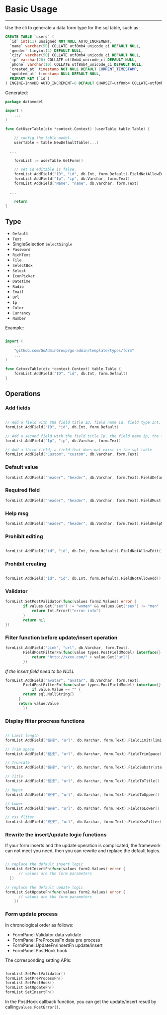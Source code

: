# Basic Usage
---

Use the cli to generate a data form type for the sql table, such as:

```sql
CREATE TABLE `users` (
  `id` int(11) unsigned NOT NULL AUTO_INCREMENT,
  `name` varchar(50) COLLATE utf8mb4_unicode_ci DEFAULT NULL,
  `gender` tinyint(4) DEFAULT NULL,
  `city` varchar(50) COLLATE utf8mb4_unicode_ci DEFAULT NULL,
  `ip` varchar(20) COLLATE utf8mb4_unicode_ci DEFAULT NULL,
  `phone` varchar(10) COLLATE utf8mb4_unicode_ci DEFAULT NULL,
  `created_at` timestamp NOT NULL DEFAULT CURRENT_TIMESTAMP,
  `updated_at` timestamp NULL DEFAULT NULL,
  PRIMARY KEY (`id`)
) ENGINE=InnoDB AUTO_INCREMENT=0 DEFAULT CHARSET=utf8mb4 COLLATE=utf8mb4_unicode_ci;
```

Generated:

```go
package datamodel

import (
	...
)

func GetUserTable(ctx *context.Context) (userTable table.Table) {

	// config the table model.
	userTable = table.NewDefaultTable(...)

  ...

	formList := userTable.GetForm()

	// set id editable is false.
	formList.AddField("ID", "id", db.Int, form.Default).FieldNotAllowEdit()
	formList.AddField("Ip", "ip", db.Varchar, form.Text)
	formList.AddField("Name", "name", db.Varchar, form.Text)

  ...

	return
}
```


## Type

- ```Default```
- ```Text```
- SingleSelection ```SelectSingle```
- ```Password```
- ```RichText```
- ```File```
- ```SelectBox```
- ```Select```
- ```IconPicker```
- ```Datetime```
- ```Radio```
- ```Email```
- ```Url```
- ```Ip```
- ```Color```
- ```Currency```
- ```Number```

Example:

```go

import (
    ...
    "github.com/GoAdminGroup/go-admin/template/types/form"  
    ...
)

func GetxxxTable(ctx *context.Context) table.Table {
    formList.AddField("ID", "id", db.Int, form.Default)
}

```

## Operations

### Add fields

```go

// Add a field with the field title ID, field name id, field type int, form type Default
formList.AddField("ID", "id", db.Int, form.Default)

// Add a second field with the field title Ip, the field name ip, the field type varchar, and the form type Text
formList.AddField("Ip", "ip", db.Varchar, form.Text)

// Add a third field, a field that does not exist in the sql table
formList.AddField("Custom", "custom", db.Varchar, form.Text)

```

### Default value

```go
formList.AddField("header", "header", db.Varchar, form.Text).FieldDefault("header")
```

### Required field

```go
formList.AddField("header", "header", db.Varchar, form.Text).FieldMust()
```

### Help msg

```go
formList.AddField("header", "header", db.Varchar, form.Text).FieldHelpMsg("length should be more than 5")
```

### Prohibit editing

```go

formList.AddField("id", "id", db.Int, form.Default).FieldNotAllowEdit()

```

### Prohibit creating

```go

formList.AddField("id", "id", db.Int, form.Default).FieldNotAllowAdd()

```

### Validator

```go
formList.SetPostValidator(func(values form2.Values) error {
		if values.Get("sex") != "women" && values.Get("sex") != "men" {
			return fmt.Errorf("error info")
		}
		return nil
})
```

### Filter function before update/insert operation

```go
formList.AddField("Link", "url", db.Varchar, form.Text).
		FieldPostFilterFn(func(value types.PostFieldModel) interface{} {
			return "http://xxxx.com/" + value.Get("url")
		})
```

*If the insert field need to be NULL*

```go
formList.AddField("avatar", "avatar", db.Varchar, form.Text).
		FieldPostFilterFn(func(value types.PostFieldModel) interface{} {
			if value.Value == "" {
        return sql.NullString{}
      }
      return value.Value
		})
```

### Display filter procress functions

```go

// Limit length
formList.AddField("链接", "url", db.Varchar, form.Text).FieldLimit(limit int)

// Trim space
formList.AddField("链接", "url", db.Varchar, form.Text).FieldTrimSpace()

// Truncate
formList.AddField("链接", "url", db.Varchar, form.Text).FieldSubstr(start int, end int)

// Title
formList.AddField("链接", "url", db.Varchar, form.Text).FieldToTitle()

// Upper
formList.AddField("链接", "url", db.Varchar, form.Text).FieldToUpper()

// Lower
formList.AddField("链接", "url", db.Varchar, form.Text).FieldToLower()

// xss fliter
formList.AddField("链接", "url", db.Varchar, form.Text).FieldXssFilter()

```

### Rewrite the insert/update logic functions

If your form inserts and the update operation is complicated, the framework can not meet you need, then you can rewrite and replace the default logics.

```go

// replace the default insert logic
formList.SetInsertFn(func(values form2.Values) error {
      // values are the form parameters
  })
  
// replace the default update logic
formList.SetUpdateFn(func(values form2.Values) error {
      // values are the form parameters
	})  
```

### Form update process

In chronological order as follows: 

- FormPanel.Validator           data validate
- FormPanel.PreProcessFn        data pre process
- FormPanel.UpdateFn/InsertFn   update/insert
- FormPanel.PostHook            hook

The corresponding setting APIs:

```go

formList.SetPostValidator()
formList.SetPreProcessFn()
formList.SetPostHook()
formList.SetUpdateFn()
formList.SetInsertFn()

```

In the PostHook callback function, you can get the update/insert resutl by calling```values.PostError()```.